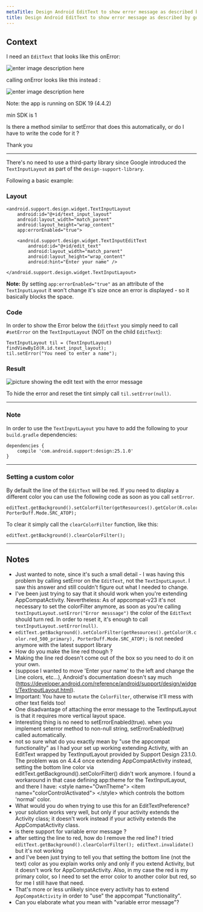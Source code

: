 ```yaml
---
metaTitle: Design Android EditText to show error message as described by google
title: Design Android EditText to show error message as described by google
---
```


## Context

I need an `EditText` that looks like this onError: 


![enter image description here](https://i.stack.imgur.com/ymSDq.png) 


calling onError looks like this instead : 


![enter image description here](https://i.stack.imgur.com/sBPap.png)


Note: the app is running on SDK 19 (4.4.2)


min SDK is 1


Is there a method similar to setError that does this automatically, 
or do I have to write the code for it ?


Thank you 



---

There's no need to use a third-party library since Google introduced the `TextInputLayout` as part of the `design-support-library`. 


Following a basic example:


### Layout



```
<android.support.design.widget.TextInputLayout
    android:id="@+id/text_input_layout"
    android:layout_width="match_parent"
    android:layout_height="wrap_content"
    app:errorEnabled="true">

    <android.support.design.widget.TextInputEditText
        android:id="@+id/edit_text"
        android:layout_width="match_parent"
        android:layout_height="wrap_content"
        android:hint="Enter your name" />

</android.support.design.widget.TextInputLayout>

```

**Note:** By setting `app:errorEnabled="true"` as an attribute of the `TextInputLayout` it won't change it's size once an error is displayed - so it basically blocks the space.


### Code


In order to show the Error below the `EditText` you simply need to call `#setError` on the `TextInputLayout` (NOT on the child `EditText`):



```
TextInputLayout til = (TextInputLayout) findViewById(R.id.text_input_layout);
til.setError("You need to enter a name");

```

### Result


![picture showing the edit text with the error message](https://i.stack.imgur.com/Ldkiq.png)


To hide the error and reset the tint simply call `til.setError(null)`.




---


### Note


In order to use the `TextInputLayout` you have to add the following to your `build.gradle` dependencies:



```
dependencies {
    compile 'com.android.support:design:25.1.0'
}

```



---


### Setting a custom color


By default the line of the `EditText` will be red. If you need to display a different color you can use the following code as soon as you call `setError`.



```
editText.getBackground().setColorFilter(getResources().getColor(R.color.red_500_primary), PorterDuff.Mode.SRC_ATOP);

```

To clear it simply call the `clearColorFilter` function, like this:



```
editText.getBackground().clearColorFilter();

```


---

## Notes

- Just wanted to note, since it's such a small detail - I was having this problem by calling setError on the `EditText`, not the `TextInputLayout`. I saw this answer and still couldn't figure out what I needed to change.
-  I've been just trying to say that it should work when you're extending AppCompatActivity. Nevertheless: As of appcompat-v23 it's not necessary to set the colorFilter anymore, as soon as you're calling `textInputLayout.setError("Error messsage")` the color of the `EditText` should turn red. In order to reset it, it's enough to call `textInputLayout.setError(null)`.
- `editText.getBackground().setColorFilter(getResources().getColor(R.color.red_500_primary), PorterDuff.Mode.SRC_ATOP);` is not needed anymore with the latest support library
- How do you make the line red though ?
-  Making the line red doesn't come out of the box so you need to do it on your own.
- (suppose I wanted to move 'Enter your name' to the left and change the Line colors, etc...), Android's documentation doesn't say much (https://developer.android.com/reference/android/support/design/widget/TextInputLayout.html).
- Important: You have to `mutate` the `ColorFilter`, otherwise it'll mess with other text fields too!
- One disadvantage of attaching the error message to the TextInputLayout is that it requires more vertical layout space.
- Interesting thing is no need to setErrorEnabled(true). when you implement seterror method to non-null string, setErrorEnabled(true) called automatically.
-  not so sure what do you exactly mean by "use the appcompat functionality" as I had your set up working extending Activity, with an EditText wrapped by TextInputLayout provided by Support Design 23.1.0. The problem was on 4.4.4 once extending AppCompatActivity instead, setting the bottom line color via editText.getBackground().setColorFilter() didn't work anymore. I found a workaround in that case defining app:theme for the TextInputLayout, and there I have:
&lt;style name="OwnTheme"&gt;
&lt;item name="colorControlActivated"&gt;
&lt;/style&gt;
which controls the bottom 'normal' color.
- What would you do when trying to use this for an EditTextPreference?
-  your solution works very well, but only if your activity extends the Activity class; it doesn't work instead if your activity extends the AppCompatActivity class.
- is there support for variable error message ?
-  after setting the line to red, how do I remove the red line? I tried `editText.getBackground().clearColorFilter(); editText.invalidate()` but it's not working
-  and I've been just trying to tell you that setting the bottom line (not the text) color as you explain works only and only if you extend Activity, but it doesn't work for AppCompatActivity. Also, in my case the red is my primary color, so I need to set the error color to another color but red, so for me I still have that need.
-  That's more or less unlikely since every activity has to extend `AppCompatActivity` in order to "use" the appcompat "functionality".
-  Can you elaborate what you mean with "variable error message"?
